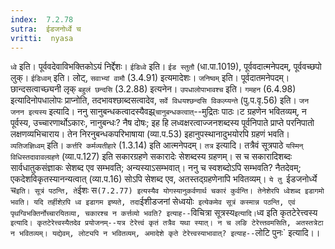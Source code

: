 ```yaml
---
index:  7.2.78
sutra:  ईडजनोर्ध्वे च
vritti:  nyasa
---
```


`ध्वे` इति। पूर्ववदेवाविभक्तिकोऽयं निर्द्देशः। `ईडिध्वे` इति। `ईड स्तुतौ` (धा.पा.1019), पूर्ववदात्मनेपदम्, पूर्ववच्छपो लुक्। `ईडिध्वम्` इति। लोट्, `सवाभ्यां वामौ` (3.4.91) इत्यमादेशः। `जनिष्वम्` इति। पूर्वदातमनेपदम्। छान्दसत्वाच्छ्यनी लृक् `बहुलं छन्दसि` (3.2.88) इत्यनेन। `उपधालोपाभावश्च` इति। `गमहन` (6.4.98) इत्यादिनोपधालोपः प्राप्नोति, तदभावश्छाब्दसत्वादेव, `सर्वे विधयश्छन्दसि विकल्प्यन्ते` (पु.प.वृ.56) इति।
`जन जनन इत्यस्य` इत्यादि। ननु सानुबन्धकत्वादस्यैवझ्र्`चानुबन्धकत्वात्`--मुद्रितः पाठः।ट ग्रहणेन भवितव्यम्, न पूर्वस्य, उच्चारणार्थोऽकारः, नानुबन्धः? नैष दोषः; इह हि लध्वक्षरत्वाज्जनशब्दस्य पूर्वनिपाते प्राप्ते परनिपातो लक्षणव्यभिचाराय। तेन निरनुबन्धकपरिभाषाया (व्या.प.53) इहानुपस्थानादुभयोरपि ग्रहणं भवति। `व्यतिजज्ञिध्वम्` इति। `कर्त्तरि कर्मव्यतीहारे` (1.3.14) इति आत्मनेपदम्।
`तत्र` इत्यादि। तत्रैवं सूत्रपाठे `यस्मिन् विधिस्तदावावल्ग्रहणे` (व्या.प.127) इति सकारग्रहणे सकारादेः सेशब्दस्य ग्रहणम्। स च सकारादिशब्दः सार्वधातुकसंज्ञाकः सेशब्द एव सम्भवति; अन्यस्याऽसम्भवात्। ननु च स्वशब्दोऽपि सम्भवति? नैतदेवम्; एकदेशविकृतस्यानन्यत्वात् (व्या.प.16) सोऽपि सेशब्द एव, अतस्तद्ग्रहणेनापि भवितव्यम्।
`ये तु `ईडजनोर्ध्ये च` इति। सूत्रं पठन्ति, ते `ईशः स` (7.2.77) इत्यस्यैव योगस्यानुकर्वणार्थ चकारं कुर्वन्ति। तेनेशेरपि ध्वेशब्द इडागमो भवति। यदि तर्हीशेऱपि ध्व इडागम इष्यते, तदा `ईशीडजनां सेध्वयोः` इत्येकमेव सूत्रं कस्मान्न पठन्ति, एवं पृथग्विभक्तिर्नोच्चारयितव्या, चकारश्च न कर्त्तव्यो भवति? इत्याह--`विचित्रा सूत्रस्य` इत्यादि।
`ध्व इति कृतटेरेत्त्वस्य` इत्यादि। कृतटेरेत्त्वस्यैतदेव प्रयोजनम्--यत्र टेरेत्त्वं कृतं तत्रैव यथा स्यात्। न च लङि टेरेत्त्तवमसिति, अतस्तत्रेटा न भवितव्यम्। यद्येवम्, लोट्यपि न भवितव्यम्, अमादेशे कृते टेरेत्त्वस्याभावात्? इत्याह--`लोटि पुनः` इत्यादि।।

